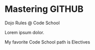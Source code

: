 Mastering GITHUB
===

Dojo Rules @ Code School

Lorem ipsum dolor.

My favorite Code School path is Electives
